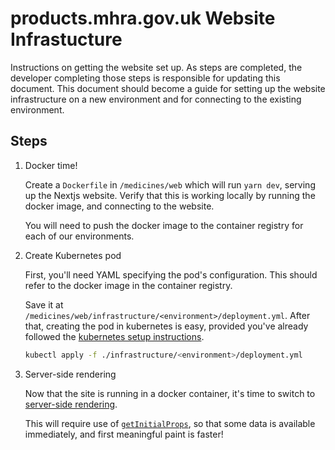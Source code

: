 # products.mhra.gov.uk Website Infrastucture

Instructions on getting the website set up.
As steps are completed, the developer completing those steps is responsible for updating this document.
This document should become a guide for setting up the website infrastructure on a new environment and for connecting to the existing environment.

## Steps

1. Docker time!

   Create a `Dockerfile` in `/medicines/web` which will run `yarn dev`, serving up the Nextjs website.
   Verify that this is working locally by running the docker image, and connecting to the website.

   You will need to push the docker image to the container registry for each of our environments.

2. Create Kubernetes pod

   First, you'll need YAML specifying the pod's configuration.
   This should refer to the docker image in the container registry.

   Save it at `/medicines/web/infrastructure/<environment>/deployment.yml`.
   After that, creating the pod in kubernetes is easy, provided you've already followed the [kubernetes setup instructions][repo kubernetes setup].

   ```sh
   kubectl apply -f ./infrastructure/<environment>/deployment.yml
   ```

3. Server-side rendering

   Now that the site is running in a docker container, it's time to switch to [server-side rendering][nextjs ssr].

   This will require use of [`getInitialProps`][nextjs getinitialprops], so that some data is available immediately, and first meaningful paint is faster!

[repo kubernetes setup]: ../../../infrastructure/docs/kubernetes.md 'MHRA Medicines microservices - Kubernetes'
[nextjs ssr]: https://nextjs.org/docs/basic-features/pages#server-side-rendering 'Pages - Documentation | Nextjs'
[nextjs getinitialprops]: https://nextjs.org/docs/api-reference/data-fetching/getInitialProps 'getInitialProps - Documentation | Nextjs'
